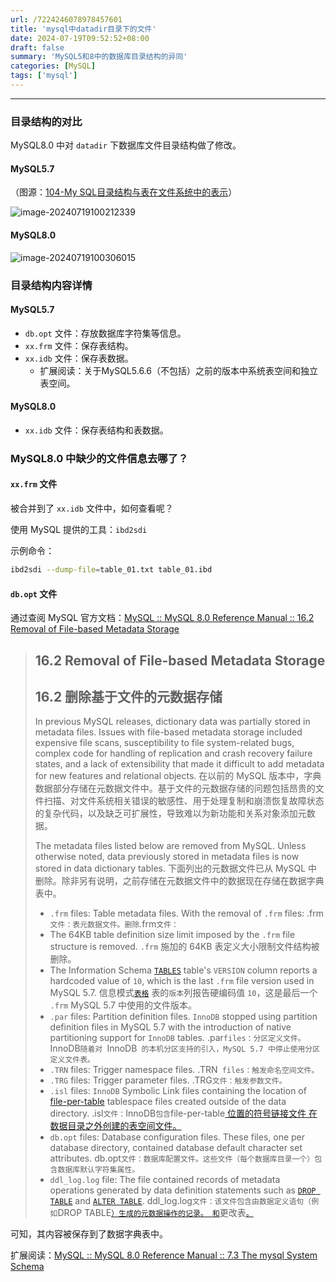 ```yaml
---
url: /7224246078978457601
title: 'mysql中datadir目录下的文件'
date: 2024-07-19T09:52:52+08:00
draft: false
summary: 'MySQL5和8中的数据库目录结构的异同'
categories: [MySQL]
tags: ['mysql']
---
```


<hr>

### 目录结构的对比

MySQL8.0 中对 `datadir` 下数据库文件目录结构做了修改。

#### MySQL5.7

（图源：[104-My SQL目录结构与表在文件系统中的表示](https://www.bilibili.com/video/BV1iq4y1u7vj?p=104)）

![image-20240719100212339](https://cdn.jsdelivr.net/gh/zrgzs/images@main/images/2024%2F07%2F19%2F10-02-31-0a5608583903434adc2ad73c1ed4c329-image-20240719100212339-22d05f.png)

#### MySQL8.0

![image-20240719100306015](https://cdn.jsdelivr.net/gh/zrgzs/images@main/images/2024%2F07%2F19%2F10-03-06-fbcb0960e8d6f1c7afa2766b7bc5c775-image-20240719100306015-c8582c.png)

### 目录结构内容详情

#### MySQL5.7

- `db.opt` 文件：存放数据库字符集等信息。
- `xx.frm` 文件：保存表结构。
- `xx.idb` 文件：保存表数据。
  - 扩展阅读：关于MySQL5.6.6（不包括）之前的版本中系统表空间和独立表空间。

#### MySQL8.0

- `xx.idb` 文件：保存表结构和表数据。

### MySQL8.0 中缺少的文件信息去哪了？

#### `xx.frm` 文件

被合并到了 `xx.idb` 文件中，如何查看呢？

使用 MySQL 提供的工具：`ibd2sdi`

示例命令：

```bash
ibd2sdi --dump-file=table_01.txt table_01.ibd
```

#### `db.opt` 文件

通过查阅 MySQL 官方文档：[MySQL :: MySQL 8.0 Reference Manual :: 16.2 Removal of File-based Metadata Storage](https://dev.mysql.com/doc/refman/8.0/en/data-dictionary-file-removal.html)

>## 16.2 Removal of File-based Metadata Storage 
>
>## 16.2 删除基于文件的元数据存储
>
>
>
>In previous MySQL releases, dictionary data was partially stored in metadata files. Issues with file-based metadata storage included expensive file scans, susceptibility to file system-related bugs, complex code for handling of replication and crash recovery failure states, and a lack of extensibility that made it difficult to add metadata for new features and relational objects.
>在以前的 MySQL 版本中，字典数据部分存储在元数据文件中。基于文件的元数据存储的问题包括昂贵的文件扫描、对文件系统相关错误的敏感性、用于处理复制和崩溃恢复故障状态的复杂代码，以及缺乏可扩展性，导致难以为新功能和关系对象添加元数据。
>
>The metadata files listed below are removed from MySQL. Unless otherwise noted, data previously stored in metadata files is now stored in data dictionary tables.
>下面列出的元数据文件已从 MySQL 中删除。除非另有说明，之前存储在元数据文件中的数据现在存储在数据字典表中。
>
>- `.frm` files: Table metadata files. With the removal of `.frm` files:
>  .frm`文件：表元数据文件。删除`.frm`文件：`
>  - The 64KB table definition size limit imposed by the `.frm` file structure is removed.
>    `.frm` 施加的 64KB 表定义大小限制文件结构被删除。
>  - The Information Schema [`TABLES`](https://dev.mysql.com/doc/refman/8.0/en/information-schema-tables-table.html) table's `VERSION` column reports a hardcoded value of `10`, which is the last `.frm` file version used in MySQL 5.7.
>    信息模式[`表格`](https://dev.mysql.com/doc/refman/8.0/en/information-schema-tables-table.html) 表的`版本`列报告硬编码值 `10`，这是最后一个 `.frm` MySQL 5.7 中使用的文件版本。
>- `.par` files: Partition definition files. `InnoDB` stopped using partition definition files in MySQL 5.7 with the introduction of native partitioning support for `InnoDB` tables.
>  .par` files：分区定义文件。 `InnoDB`随着对 `InnoDB` 的本机分区支持的引入，MySQL 5.7 中停止使用分区定义文件表。`
>- `.TRN` files: Trigger namespace files.
>  .TRN` files：触发命名空间文件。`
>- `.TRG` files: Trigger parameter files.
>  .TRG`文件：触发参数文件。`
>- `.isl` files: `InnoDB` Symbolic Link files containing the location of [file-per-table](https://dev.mysql.com/doc/refman/8.0/en/glossary.html#glos_file_per_table) tablespace files created outside of the data directory.
>  .isl`文件：`InnoDB` 包含 `file-per-table[ 位置的符号链接文件 在数据目录之外创建的表空间文件。](https://dev.mysql.com/doc/refman/8.0/en/glossary.html#glos_file_per_table)
>- `db.opt` files: Database configuration files. These files, one per database directory, contained database default character set attributes.
>  db.opt`文件：数据库配置文件。这些文件（每个数据库目录一个）包含数据库默认字符集属性。`
>- `ddl_log.log` file: The file contained records of metadata operations generated by data definition statements such as [`DROP TABLE`](https://dev.mysql.com/doc/refman/8.0/en/drop-table.html) and [`ALTER TABLE`](https://dev.mysql.com/doc/refman/8.0/en/alter-table.html).
>  ddl_log.log`文件：该文件包含由数据定义语句（例如`DROP TABLE[`）生成的元数据操作的记录。 和`](https://dev.mysql.com/doc/refman/8.0/en/drop-table.html)更改表[`。`](https://dev.mysql.com/doc/refman/8.0/en/alter-table.html)

可知，其内容被保存到了数据字典表中。

扩展阅读：[MySQL :: MySQL 8.0 Reference Manual :: 7.3 The mysql System Schema](https://dev.mysql.com/doc/refman/8.0/en/system-schema.html#system-schema-data-dictionary-tables)

